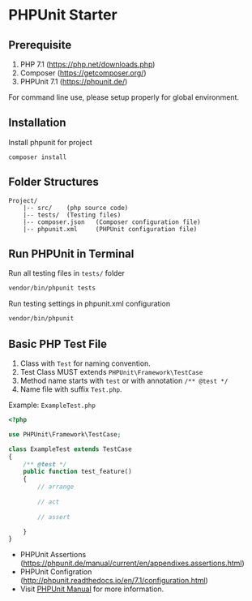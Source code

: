 # PHPUnit Starter

## Prerequisite

1. PHP 7.1 (https://php.net/downloads.php)
2. Composer (https://getcomposer.org/)
3. PHPUnit 7.1 (https://phpunit.de/)

For command line use, please setup properly for global environment.

## Installation

Install phpunit for project

    composer install

## Folder Structures

```
Project/
    |-- src/    (php source code)
    |-- tests/  (Testing files)
    |-- composer.json   (Composer configuration file)
    |-- phpunit.xml     (PHPUnit configuration file)
```

## Run PHPUnit in Terminal

Run all testing files in `tests/` folder

```bash
vendor/bin/phpunit tests
```

Run testing settings in phpunit.xml configuration

```bash
vendor/bin/phpunit
```

## Basic PHP Test File

1. Class with `Test` for naming convention.
2. Test Class MUST extends `PHPUnit\Framework\TestCase`
3. Method name starts with `test` or with annotation `/** @test */`
4. Name file with suffix `Test.php`.

Example: `ExampleTest.php`

```php
<?php

use PHPUnit\Framework\TestCase;

class ExampleTest extends TestCase
{
    /** @test */
    public function test_feature()
    {
        // arrange
        
        // act
        
        // assert

    }
}
```

- PHPUnit Assertions (https://phpunit.de/manual/current/en/appendixes.assertions.html)
- PHPUnit Configration (http://phpunit.readthedocs.io/en/7.1/configuration.html)
- Visit [PHPUnit Manual](https://phpunit.de/manual/current/en/) for more information.
